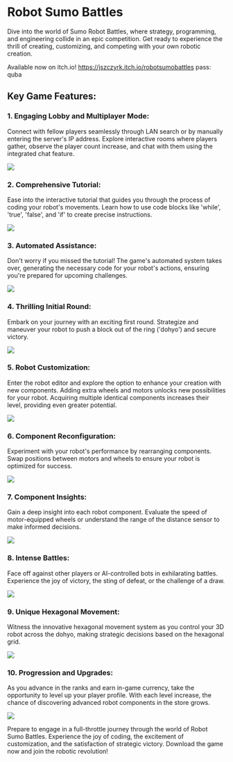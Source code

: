# Robot Sumo Battles

Dive into the world of Sumo Robot Battles, where strategy, programming, and engineering collide in an epic competition. Get ready to experience the thrill of creating, customizing, and competing with your own robotic creation. 

Available now on itch.io!
https://jszczyrk.itch.io/robotsumobattles
pass: quba

## Key Game Features:

### 1. Engaging Lobby and Multiplayer Mode:
Connect with fellow players seamlessly through LAN search or by manually entering the server's IP address. Explore interactive rooms where players gather, observe the player count increase, and chat with them using the integrated chat feature.

![](https://github.com/Szczyrk/RobotSumoBattles/blob/main/media/lobby.gif)

### 2. Comprehensive Tutorial:
Ease into the interactive tutorial that guides you through the process of coding your robot's movements. Learn how to use code blocks like 'while', 'true', 'false', and 'if' to create precise instructions.

![](https://github.com/Szczyrk/RobotSumoBattles/blob/main/media/tutorial_1.gif)

### 3. Automated Assistance:
Don't worry if you missed the tutorial! The game's automated system takes over, generating the necessary code for your robot's actions, ensuring you're prepared for upcoming challenges.

![](https://github.com/Szczyrk/RobotSumoBattles/blob/main/media/tutorial_2.gif)

### 4. Thrilling Initial Round:
Embark on your journey with an exciting first round. Strategize and maneuver your robot to push a block out of the ring ('dohyo') and secure victory.

![](https://github.com/Szczyrk/RobotSumoBattles/blob/main/media/FightWithCube.gif)

### 5. Robot Customization:
Enter the robot editor and explore the option to enhance your creation with new components. Adding extra wheels and motors unlocks new possibilities for your robot. Acquiring multiple identical components increases their level, providing even greater potential.

![](https://github.com/Szczyrk/RobotSumoBattles/blob/main/media/BuyElements.gif)

### 6. Component Reconfiguration:
Experiment with your robot's performance by rearranging components. Swap positions between motors and wheels to ensure your robot is optimized for success.

![](https://github.com/Szczyrk/RobotSumoBattles/blob/main/media/SwapElements.gif)

### 7. Component Insights:
Gain a deep insight into each robot component. Evaluate the speed of motor-equipped wheels or understand the range of the distance sensor to make informed decisions.

![](https://github.com/Szczyrk/RobotSumoBattles/blob/main/media/DescriptionElement.gif)

### 8. Intense Battles:
Face off against other players or AI-controlled bots in exhilarating battles. Experience the joy of victory, the sting of defeat, or the challenge of a draw.

![](https://github.com/Szczyrk/RobotSumoBattles/blob/main/media/FightRobot.gif)

### 9. Unique Hexagonal Movement:
Witness the innovative hexagonal movement system as you control your 3D robot across the dohyo, making strategic decisions based on the hexagonal grid.

![](https://github.com/Szczyrk/RobotSumoBattles/blob/main/media/MoveRobot.gif)

### 10. Progression and Upgrades:
As you advance in the ranks and earn in-game currency, take the opportunity to level up your player profile. With each level increase, the chance of discovering advanced robot components in the store grows.

![](https://github.com/Szczyrk/RobotSumoBattles/blob/main/media/BuyLevel.gif)

Prepare to engage in a full-throttle journey through the world of Robot Sumo Battles. Experience the joy of coding, the excitement of customization, and the satisfaction of strategic victory. Download the game now and join the robotic revolution!
